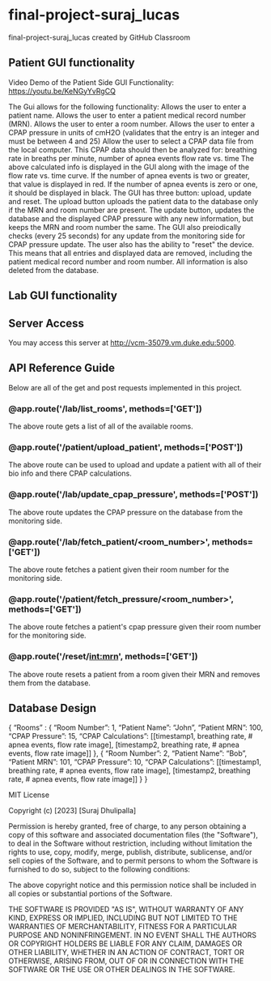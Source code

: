 # final-project-suraj_lucas
final-project-suraj_lucas created by GitHub Classroom

## Patient GUI functionality

Video Demo of the Patient Side GUI Functionality: [https://youtu.be/KeNGyYvRgCQ ](https://youtu.be/X3FIjRcxxJg?feature=shared)

The Gui allows for the following functionality:
Allows the user to enter a patient name.
Allows the user to enter a patient medical record number (MRN).
Allows the user to enter a room number.
Allows the user to enter a CPAP pressure in units of cmH2O (validates that the entry is an integer and must be between 4 and 25)
Allow the user to select a CPAP data file from the local computer. This CPAP data should then be analyzed for:
    breathing rate in breaths per minute,
    number of apnea events
    flow rate vs. time
The above calculated info is displayed in the GUI along with the image of the flow rate vs. time curve. 
If the number of apnea events is two or greater, that value is displayed in red. If the number of apnea events is zero or one, it should be displayed in black. 
The GUI has three button: upload, update and reset.
The upload button uploads the patient data to the database only if the MRN and room number are present.
The update button, updates the database and the displayed CPAP pressure with any new information, but keeps the MRN and room number the same.
The GUI also preiodically checks (every 25 seconds) for any update from the monitoring side for CPAP pressure update.
The user also has the ability to "reset" the device. This means that all entries and displayed data are removed, including the patient medical record number and room number. All information is also deleted from the database. 

## Lab GUI functionality

## Server Access

You may access this server at http://vcm-35079.vm.duke.edu:5000.


## API Reference Guide
Below are all of the get and post requests implemented in this project. 
### @app.route('/lab/list_rooms', methods=['GET'])
The above route gets a list of all of the available rooms.
### @app.route('/patient/upload_patient', methods=['POST'])
The above route can be used to upload and update a patient with
all of their bio info and there CPAP calculations.
### @app.route('/lab/update_cpap_pressure', methods=['POST'])
The above route updates the CPAP pressure on the database
from the monitoring side. 
### @app.route('/lab/fetch_patient/<room_number>', methods=['GET'])
The above route fetches a patient given their room number for the
monitoring side.
### @app.route('/patient/fetch_pressure/<room_number>', methods=['GET'])
The above route fetches a patient's cpap pressure given their room number for the
monitoring side.
### @app.route('/reset/<int:mrn>', methods=['GET'])
The above route resets a patient from a room given their MRN and removes them from the database.
## Database Design
{
“Rooms” : {
“Room Number”: 1,
“Patient Name”: “John”,
“Patient MRN”: 100,
“CPAP Pressure”: 15,
“CPAP Calculations”: [[timestamp1, breathing rate, # apnea events, flow rate image], [timestamp2, breathing rate, # apnea events, flow rate image]]
}, {
“Room Number”: 2,
“Patient Name”: “Bob”,
“Patient MRN”: 101,
“CPAP Pressure”: 10,
“CPAP Calculations”: [[timestamp1, breathing rate, # apnea events, flow rate image], [timestamp2, breathing rate, # apnea events, flow rate image]]
}
}

MIT License

Copyright (c) [2023] [Suraj Dhulipalla]

Permission is hereby granted, free of charge, to any person obtaining a copy
of this software and associated documentation files (the "Software"), to deal
in the Software without restriction, including without limitation the rights
to use, copy, modify, merge, publish, distribute, sublicense, and/or sell
copies of the Software, and to permit persons to whom the Software is
furnished to do so, subject to the following conditions:

The above copyright notice and this permission notice shall be included in all
copies or substantial portions of the Software.

THE SOFTWARE IS PROVIDED "AS IS", WITHOUT WARRANTY OF ANY KIND, EXPRESS OR
IMPLIED, INCLUDING BUT NOT LIMITED TO THE WARRANTIES OF MERCHANTABILITY,
FITNESS FOR A PARTICULAR PURPOSE AND NONINFRINGEMENT. IN NO EVENT SHALL THE
AUTHORS OR COPYRIGHT HOLDERS BE LIABLE FOR ANY CLAIM, DAMAGES OR OTHER
LIABILITY, WHETHER IN AN ACTION OF CONTRACT, TORT OR OTHERWISE, ARISING FROM,
OUT OF OR IN CONNECTION WITH THE SOFTWARE OR THE USE OR OTHER DEALINGS IN THE
SOFTWARE.
